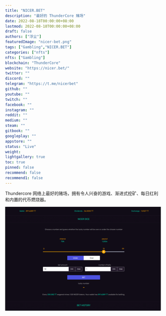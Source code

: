 ```yaml
---
title: "NICER.BET"
description: "最好的 ThunderCore 赌场"
date: 2022-08-18T00:00:00+08:00
lastmod: 2022-08-18T00:00:00+08:00
draft: false
authors: ["浮尘"]
featuredImage: "nicer-bet.png"
tags: ["Gambling","NICER.BET"]
categories: ["nfts"]
nfts: ["Gambling"]
blockchain: "ThunderCore"
website: "https://nicer.bet/"
twitter: ""
discord: ""
telegram: "https://t.me/nicerbet"
github: ""
youtube: ""
twitch: ""
facebook: ""
instagram: ""
reddit: ""
medium: ""
steam: ""
gitbook: ""
googleplay: ""
appstore: ""
status: "Live"
weight: 
lightgallery: true
toc: true
pinned: false
recommend: false
recommend1: false
---
```

Thundercore 网络上最好的赌场，拥有令人兴奋的游戏、渐进式挖矿、每日红利和内置的代币燃烧器。

![1](16541320321321.png)